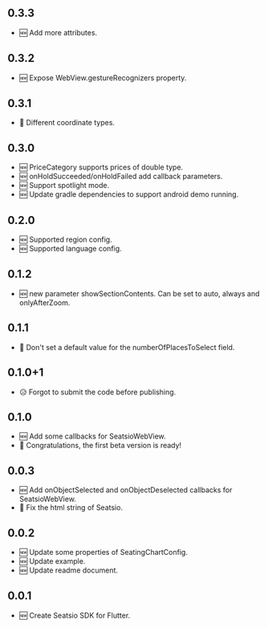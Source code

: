 ## 0.3.3
* 🆕 Add more attributes.

## 0.3.2
* 🆕 Expose WebView.gestureRecognizers property.

## 0.3.1
* 🐞 Different coordinate types.

## 0.3.0
* 🆕 PriceCategory supports prices of double type.
* 🆕 onHoldSucceeded/onHoldFailed add callback parameters.
* 🆕 Support spotlight mode.
* 🆕 Update gradle dependencies to support android demo running.

## 0.2.0
* 🆕 Supported region config.
* 🆕 Supported language config.

## 0.1.2
* 🆕 new parameter showSectionContents. Can be set to auto, always and onlyAfterZoom.

## 0.1.1
* 🐞 Don't set a default value for the numberOfPlacesToSelect field.

## 0.1.0+1
* 😥 Forgot to submit the code before publishing.

## 0.1.0
* 🆕 Add some callbacks for SeatsioWebView.
* 🎉 Congratulations, the first beta version is ready!

## 0.0.3
* 🆕 Add onObjectSelected and onObjectDeselected callbacks for SeatsioWebView.
* 🐞 Fix the html string of Seatsio.

## 0.0.2
* 🆕 Update some properties of SeatingChartConfig.
* 🆕 Update example.
* 🆕 Update readme document.

## 0.0.1
* 🆕 Create Seatsio SDK for Flutter.
